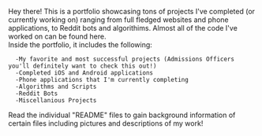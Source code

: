 Hey there! This is a portfolio showcasing tons of projects I've completed (or currently working on) ranging from full fledged websites and phone applications, to Reddit bots and algorithims. Almost all of the code I've worked on can be found here.                                                                                                                                   
Inside the portfolio, it includes the following: 

      -My favorite and most successful projects (Admissions Officers you'll definitely want to check this out!)
      -Completed iOS and Android applications
      -Phone applications that I'm currently completing
      -Algorithms and Scripts
      -Reddit Bots
      -Miscellanious Projects

Read the individual "README" files to gain background information of certain files including pictures and descriptions of my work! 
